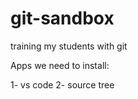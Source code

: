 # git-sandbox
training my students with git

Apps we need to install:

1- vs code 
2- source tree  
